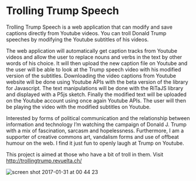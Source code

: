 # Trolling Trump Speech

Trolling Trump Speech is a web application that can modify and save captions directly from Youtube videos. You can troll Donald Trump speeches by modifying the Youtube subtitles of his videos.

The web application will automatically get caption tracks from Youtube videos and allow the user to replace nouns and verbs in the text by other words of his choice. It will then upload the new caption file on Youtube and the user will be able to look at the Trump speech video with his modified version of the subtitles. Downloading the video captions from Youtube website will be done using Youtube APIs with the beta version of the library for Javascript. The text manipulations will be done with the RiTaJS library and displayed with a P5js sketch. Finally the modified text will be uploaded on the Youtube account using once again Youtube APIs. The user will then be playing the video with the modified subtitles on Youtube.

Interested by forms of political communication and the relationship between information and technology I’m watching the campaign of Donald J. Trump with a mix of fascination, sarcasm and hopelessness. Furthermore, I am a supporter of creative commons art, vandalism forms and use of offbeat humour on the web. I find it just fun to openly laugh at Trump on Youtube.

This project is aimed at those who have a bit of troll in them. Visit http://trollingtrump.revuelta.ch/

![screen shot 2017-01-31 at 00 44 23](https://cloud.githubusercontent.com/assets/22668207/22460548/a0f007ec-e7a5-11e6-92a4-d4e097a1ffd4.png)
